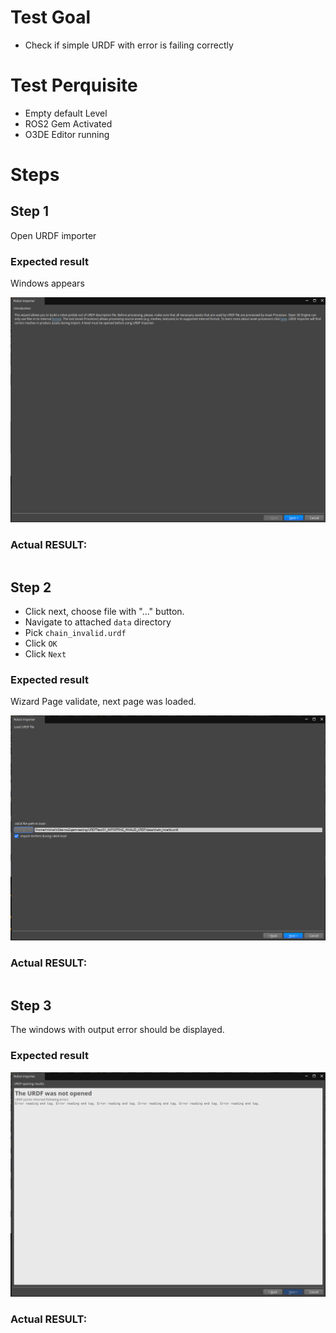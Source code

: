 # Test Goal

 - Check if simple URDF with error is failing correctly

# Test Perquisite

 - Empty default Level
 - ROS2 Gem Activated
 - O3DE Editor running

# Steps

## Step 1 

Open URDF importer

### Expected result 

Windows appears

![step1](images/step1.png)

### **Actual RESULT:**

```

```

## Step 2

- Click next, choose file with "..." button.
- Navigate to attached `data` directory
- Pick `chain_invalid.urdf`
- Click `OK` 
- Click `Next`

### Expected result 
Wizard Page validate, next page was loaded.

![step2](images/step2.png)

### **Actual RESULT:**
```

```

## Step 3
The windows with output error should be displayed.
### Expected result 

![step3](images/step3.png)

### **Actual RESULT:**

```

```
